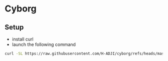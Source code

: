 # Cyborg

## Setup

- install curl
- launch the following command

```bash
curl -SL https://raw.githubusercontent.com/H-ADJI/cyborg/refs/heads/master/init.sh | sh
```
